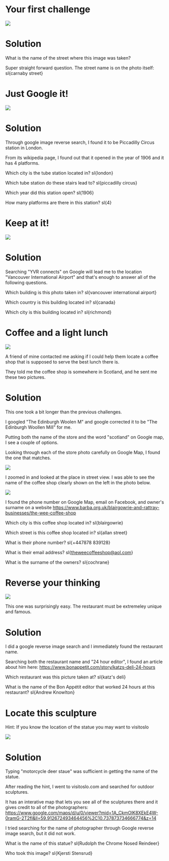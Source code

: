 # Your first challenge

![](https://i.imgur.com/NJeX46S.jpeg)

# Solution

What is the name of the street where this image was taken?

Super straight forward question. The street name is on the photo itself: sl{carnaby street}

# Just Google it!

![](https://i.imgur.com/JXi1dBN.jpg)

# Solution

Through google image reverse search, I found it to be Piccadilly Circus station in London.

From its wikipedia page, I found out that it opened in the year of 1906 and it has 4 platforms.

Which city is the tube station located in? sl{london}

Which tube station do these stairs lead to? sl{piccadilly circus}

Which year did this station open? sl{1906}

How many platforms are there in this station? sl{4}

# Keep at it!

![](https://i.imgur.com/ReAz9HW.jpg)

# Solution

Searching "YVR connects" on Google will lead me to the location "Vancouver International Airport" and that's enough to answer all of the following questions.

Which building is this photo taken in? sl{vancouver international airport}

Which country is this building located in? sl{canada}

Which city is this building located in? sl{richmond}

# Coffee and a light lunch

![](https://i.imgur.com/qFTollT.png)

A friend of mine contacted me asking if I could help them locate a coffee shop that is supposed to serve the best lunch there is. 

They told me the coffee shop is somewhere in Scotland, and he sent me these two pictures.

# Solution

This one took a bit longer than the previous challenges.

I googled "The Edinburgh Woolen M" and google corrected it to be "The Edinburgh Woollen Mill" for me.

Putting both the name of the store and the word "scotland" on Google map, I see a couple of options.

Looking through each of the store photo carefully on Google Map, I found the one that matches.

![](https://i.imgur.com/eMITRB0.png)

I zoomed in and looked at the place in street view. I was able to see the name of the coffee shop clearly shown on the left in the photo below.

![](https://i.imgur.com/XNHvLnk.jpg)

I found the phone number on Google Map, email on Facebook, and owner's surname on a website https://www.barba.org.uk/blairgowrie-and-rattray-businesses/the-wee-coffee-shop

Which city is this coffee shop located in? sl{blairgowrie}

Which street is this coffee shop located in? sl{allan street}

What is their phone number? sl{+447878 839128}

What is their email address? sl{theweecoffeeshop@aol.com}

What is the surname of the owners? sl{cochrane}

# Reverse your thinking

![](https://i.imgur.com/fbRo9lZ.png)

This one was surprisingly easy. The restaurant must be extremeley unique and famous.

# Solution

I did a google reverse image search and I immediately found the restaurant name. 

Searching both the restaurant name and "24 hour editor", I found an article about him here: https://www.bonappetit.com/story/katzs-deli-24-hours

Which restaurant was this picture taken at? sl{katz's deli}

What is the name of the Bon Appétit editor that worked 24 hours at this restaurant? sl{Andrew Knowlton}

# Locate this sculpture

Hint: If you know the location of the statue you may want to visitoslo 

![](https://i.imgur.com/sOAWgW2.jpg)

# Solution

Typing "motorcycle deer staue" was sufficient in getting the name of the statue.

After reading the hint, I went to visitoslo.com and searched for outdoor sculptures.

It has an interative map that lets you see all of the sculptures there and it gives credit to all of the photographers: https://www.google.com/maps/d/u/0/viewer?mid=1A_CkmOlK8XEkE4W-0ramG-2T2fI&ll=59.912672493464456%2C10.737873734666774&z=14 

I tried searching for the name of photographer through Google reverse image search, but it did not work.

What is the name of this statue? sl{Rudolph the Chrome Nosed Reindeer}

Who took this image? sl{Kjersti Stensrud}

